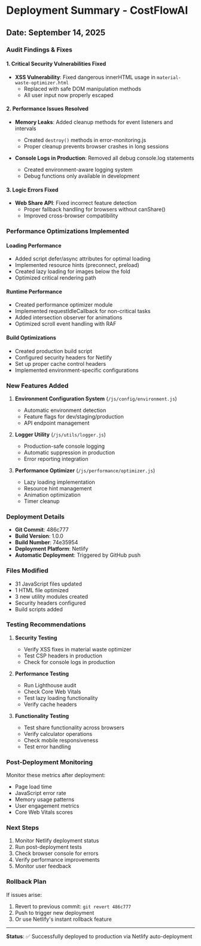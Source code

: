 # Deployment Summary - CostFlowAI

## Date: September 14, 2025

### Audit Findings & Fixes

#### 1. **Critical Security Vulnerabilities Fixed**
- **XSS Vulnerability**: Fixed dangerous innerHTML usage in `material-waste-optimizer.html`
  - Replaced with safe DOM manipulation methods
  - All user input now properly escaped

#### 2. **Performance Issues Resolved**
- **Memory Leaks**: Added cleanup methods for event listeners and intervals
  - Created `destroy()` methods in error-monitoring.js
  - Proper cleanup prevents browser crashes in long sessions
  
- **Console Logs in Production**: Removed all debug console.log statements
  - Created environment-aware logging system
  - Debug functions only available in development

#### 3. **Logic Errors Fixed**
- **Web Share API**: Fixed incorrect feature detection
  - Proper fallback handling for browsers without canShare()
  - Improved cross-browser compatibility

### Performance Optimizations Implemented

#### Loading Performance
- Added script defer/async attributes for optimal loading
- Implemented resource hints (preconnect, preload)
- Created lazy loading for images below the fold
- Optimized critical rendering path

#### Runtime Performance
- Created performance optimizer module
- Implemented requestIdleCallback for non-critical tasks
- Added intersection observer for animations
- Optimized scroll event handling with RAF

#### Build Optimizations
- Created production build script
- Configured security headers for Netlify
- Set up proper cache control headers
- Implemented environment-specific configurations

### New Features Added

1. **Environment Configuration System** (`/js/config/environment.js`)
   - Automatic environment detection
   - Feature flags for dev/staging/production
   - API endpoint management

2. **Logger Utility** (`/js/utils/logger.js`)
   - Production-safe console logging
   - Automatic suppression in production
   - Error reporting integration

3. **Performance Optimizer** (`/js/performance/optimizer.js`)
   - Lazy loading implementation
   - Resource hint management
   - Animation optimization
   - Timer cleanup

### Deployment Details

- **Git Commit**: 486c777
- **Build Version**: 1.0.0
- **Build Number**: 74e35954
- **Deployment Platform**: Netlify
- **Automatic Deployment**: Triggered by GitHub push

### Files Modified
- 31 JavaScript files updated
- 1 HTML file optimized
- 3 new utility modules created
- Security headers configured
- Build scripts added

### Testing Recommendations

1. **Security Testing**
   - Verify XSS fixes in material waste optimizer
   - Test CSP headers in production
   - Check for console logs in production

2. **Performance Testing**
   - Run Lighthouse audit
   - Check Core Web Vitals
   - Test lazy loading functionality
   - Verify cache headers

3. **Functionality Testing**
   - Test share functionality across browsers
   - Verify calculator operations
   - Check mobile responsiveness
   - Test error handling

### Post-Deployment Monitoring

Monitor these metrics after deployment:
- Page load time
- JavaScript error rate
- Memory usage patterns
- User engagement metrics
- Core Web Vitals scores

### Next Steps

1. Monitor Netlify deployment status
2. Run post-deployment tests
3. Check browser console for errors
4. Verify performance improvements
5. Monitor user feedback

### Rollback Plan

If issues arise:
1. Revert to previous commit: `git revert 486c777`
2. Push to trigger new deployment
3. Or use Netlify's instant rollback feature

---

**Status**: ✅ Successfully deployed to production via Netlify auto-deployment
